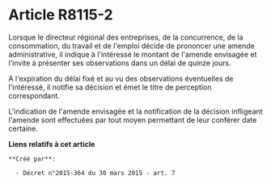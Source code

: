 # Article R8115-2

Lorsque le directeur régional des entreprises, de la concurrence, de la consommation, du travail et de l'emploi décide de
prononcer une amende administrative, il indique à l'intéressé le montant de l'amende envisagée et l'invite à présenter ses
observations dans un délai de quinze jours. 

A l'expiration du délai fixé et au vu des observations éventuelles de l'intéressé, il notifie sa décision et émet le titre de
perception correspondant. 

L'indication de l'amende envisagée et la notification de la décision infligeant l'amende sont effectuées par tout moyen
permettant de leur conférer date certaine.

**Liens relatifs à cet article**

	**Créé par**:

	  - Décret n°2015-364 du 30 mars 2015 - art. 7
